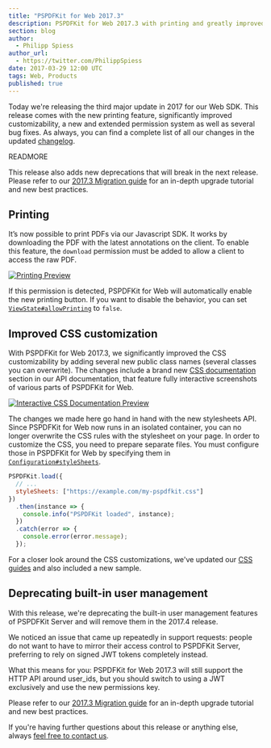 ```yaml
---
title: "PSPDFKit for Web 2017.3"
description: PSPDFKit for Web 2017.3 with printing and greatly improved CSS customization.
section: blog
author:
  - Philipp Spiess
author_url:
  - https://twitter.com/PhilippSpiess
date: 2017-03-29 12:00 UTC
tags: Web, Products
published: true
---
```


Today we're releasing the third major update in 2017 for our Web SDK. This release comes with the new printing feature, significantly improved customizability, a new and extended permission system as well as several bug fixes. As always, you can find a complete list of all our changes in the updated [changelog][].

READMORE

This release also adds new deprecations that will break in the next release. Please refer to our [2017.3 Migration guide][] for an in-depth upgrade tutorial and new best practices.

## Printing

It’s now possible to print PDFs via our Javascript SDK. It works by downloading the PDF with the latest annotations on the client. To enable this feature, the `download` permission must be added to allow a client to access the raw PDF.

<a href="/web">
  <img src="/images/blog/2017/pspdfkit-web-2017-3/printing.gif" alt="Printing Preview" />
</a>

If this permission is detected, PSPDFKit for Web will automatically enable the new printing button. If you want to disable the behavior, you can set [`ViewState#allowPrinting`] to `false`.

## Improved CSS customization

With PSPDFKit for Web 2017.3, we significantly improved the CSS customizability by adding several new public class names (several classes you can overwrite). The changes include a brand new [CSS documentation][] section in our API documentation, that feature fully interactive screenshots of various parts of PSPDFKit for Web.

<a href="/api/web">
  <img src="/images/blog/2017/pspdfkit-web-2017-3/interactive_css_documentation.png" alt="Interactive CSS Documentation Preview" />
</a>

The changes we made here go hand in hand with the new stylesheets API. Since PSPDFKit for Web now runs in an isolated container, you can no longer overwrite the CSS rules with the stylesheet on your page. In order to customize the CSS, you need to prepare separate files. You must configure those in PSPDFKit for Web by specifying them in [`Configuration#styleSheets`][].

```js
PSPDFKit.load({
  // ...
  styleSheets: ["https://example.com/my-pspdfkit.css"]
})
  .then(instance => {
    console.info("PSPDFKit loaded", instance);
  })
  .catch(error => {
    console.error(error.message);
  });
```

For a closer look around the CSS customizations, we've updated our [CSS guides][CSS guide] and also included a new sample.

## Deprecating built-in user management

With this release, we're deprecating the built-in user management features of PSPDFKit Server and will remove them in the 2017.4 release.

We noticed an issue that came up repeatedly in support requests: people do not want to have to mirror their access control to PSPDFKit Server, preferring to rely on signed JWT tokens completely instead.

What this means for you: PSPDFKit for Web 2017.3 will still support the HTTP API around user_ids, but you should switch to using a JWT exclusively and use the new permissions key.

Please refer to our [2017.3 Migration guide][] for an in-depth upgrade tutorial and new best practices.

If you're having further questions about this release or anything else, always [feel free to contact us](https://pspdfkit.com/support/request).

[changelog]: /changelog/web/
[`ViewState#allowPrinting`]: /api/web/PSPDFKit.ViewState.html#allowPrinting
[CSS documentation]: /api/web/css-General.html
[`Configuration#styleSheets`]: /api/web/PSPDFKit.Configuration.html#styleSheets
[CSS guide]: /guides/web/current/customizing-the-interface/css-customization/
[2017.3 Migration guide]: /guides/web/current/migration-guides/2017-3-migration-guide/

